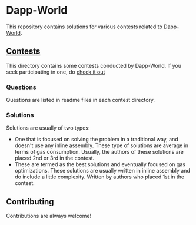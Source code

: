 # Dapp-World

This repository contains solutions for various contests related to [Dapp-World](https://dapp-world.com).

## [Contests](Contests)

This directory contains some contests conducted by Dapp-World. If you seek participating in one, do [check it out](https://dapp-world.com/contests)

### Questions

Questions are listed in readme files in each contest directory.

### Solutions

Solutions are usually of two types:

- One that is focused on solving the problem in a traditional way, and doesn't use any inline assembly. These type of solutions are average in terms of gas consumption. Usually, the authors of these solutions are placed 2nd or 3rd in the contest.
- These are termed as the best solutions and eventually focused on gas optimizations. These solutions are usually written in inline assembly and do include a little complexity. Written by authors who placed 1st in the contest.

## Contributing

Contributions are always welcome!
